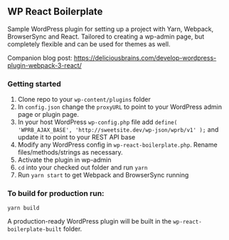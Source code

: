 ## WP React Boilerplate

Sample WordPress plugin for setting up a project with Yarn, Webpack, BrowserSync and React. Tailored to creating a wp-admin page, but completely flexible and can be used for themes as well.

Companion blog post: https://deliciousbrains.com/develop-wordpress-plugin-webpack-3-react/

### Getting started

1. Clone repo to your `wp-content/plugins` folder
1. In `config.json` change the `proxyURL` to point to your WordPress admin page or plugin page.
1. In your host WordPress `wp-config.php` file add `define( 'WPRB_AJAX_BASE', 'http://sweetsite.dev/wp-json/wprb/v1' );` and update it to point to your REST API base 
1. Modify any WordPress config in `wp-react-boilerplate.php`. Rename files/methods/strings as necessary.
1. Activate the plugin in wp-admin
1. `cd` into your checked out folder and run `yarn`
1. Run `yarn start` to get Webpack and BrowserSync running

### To build for production run:

`yarn build`

A production-ready WordPress plugin will be built in the `wp-react-boilerplate-built` folder.